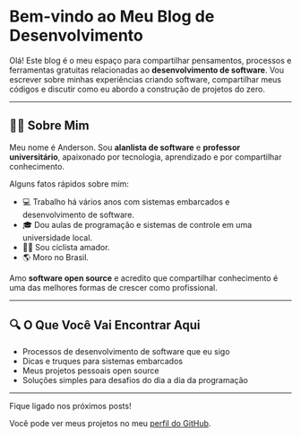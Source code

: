# Bem-vindo ao Meu Blog de Desenvolvimento

Olá! Este blog é o meu espaço para compartilhar pensamentos, processos e ferramentas gratuitas relacionadas ao **desenvolvimento de software**. Vou escrever sobre minhas experiências criando software, compartilhar meus códigos e discutir como eu abordo a construção de projetos do zero.

---

## 🧑‍💻 Sobre Mim

Meu nome é Anderson. Sou **alanlista de software** e **professor universitário**, apaixonado por tecnologia, aprendizado e por compartilhar conhecimento.

Alguns fatos rápidos sobre mim:
- 💻 Trabalho há vários anos com sistemas embarcados e desenvolvimento de software.
- 🎓 Dou aulas de programação e sistemas de controle em uma universidade local.
- 🚴‍♂️ Sou ciclista amador.
- 🌎 Moro no Brasil.

Amo **software open source** e acredito que compartilhar conhecimento é uma das melhores formas de crescer como profissional.

---

## 🔍 O Que Você Vai Encontrar Aqui

- Processos de desenvolvimento de software que eu sigo
- Dicas e truques para sistemas embarcados
- Meus projetos pessoais open source
- Soluções simples para desafios do dia a dia da programação

---

Fique ligado nos próximos posts!

Você pode ver meus projetos no meu [perfil do GitHub](https://github.com/sachetto).
